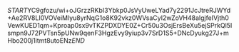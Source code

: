 $START$YC9gfozu/wi+oJGrzzRKbI3Ybkp0JsVyUweLYad7y2291JcJtreRJWYd+Ae2RV8LI0VOVeiMlyu8yrNqG1o8K92vkz0WVsaCyI2wZoVH48algjfeIVjth0VewKUED1qm+Kproap0sx9vTKZPDXDYE0Z+Cr50u3OsjErsBeXu5ejSPrkQl5Ismpn9J72PVTsn5pUNw9qenF3HgzEvy9yiup3v7SrD1S5+DNcDyukg27J+mHbo200j1itmt8utoENz$END$